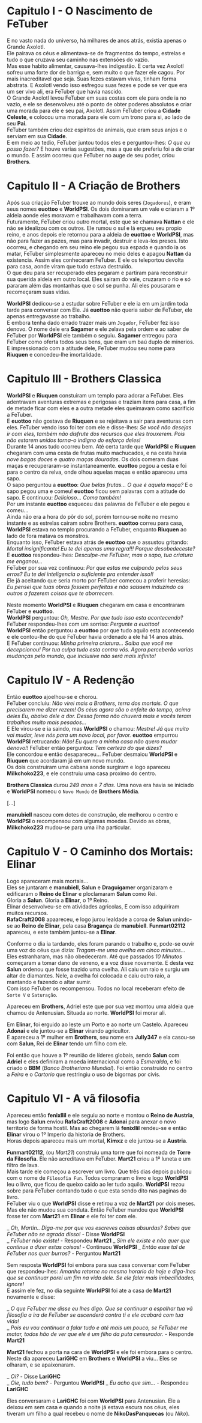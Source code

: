# Capitulo I - O Nascimento de FeTuber

E no vasto nada do universo, há milhares de anos atrás, existia apenas o Grande Axolotl.  
Ele pairava os céus e alimentava-se de fragmentos do tempo, estrelas e tudo o que cruzava seu caminho nas extensões do vazio.  
Mas esse habito alimentar, causava-lhes indigestão. E certa vez Axolotl sofreu uma forte dor de barriga e, sem muito o que fazer ele cagou. 
Por mais inacreditavel que seja. Suas fezes estavam vivas, tinham forma abstrata. E Axolotl vendo isso esfregou suas fezes e pode se ver que era um ser vivo ali, era FeTuber que havia nascido.  
O Grande Axolotl levou FeTuber em suas costas com ele para onde ia no vazio, e ele se desenvolveu até o ponto de obter poderes absolutos e criar uma morada para ele e seu pai, Axolotl. Assim FeTuber criou a **Cidade Celeste**, e colocou uma morada para ele com um trono para si, ao lado de seu **Pai**.  
FeTuber também criou dez espiritos de animais, que eram seus anjos e o serviam em sua **Cidade**.  
E em meio ao tedio, FeTuber juntou todos eles e perguntou-lhes: _O que eu posso fazer?_ E houve varias sugestões, mas a que ele preferiu foi a de criar o mundo. E assim ocorreu que FeTuber no auge de seu poder, criou **Brothers**.  

# Capitulo II - A Criação de Brothers

Após sua criação FeTuber trouxe ao mundo dois seres (`Jogadores`), e eram seus nomes **euottoo** e **WorldPSI**. Os dois dominaram um vale e criaram a 1º aldeia aonde eles moravam e trabalhavam com a terra.  
Futuramente, FeTuber criou outro mortal, este que se chamava **Nattan** e ele não se idealizou com os outros. Ele rumou o sul e lá ergueu seu propio reino, e anos depois ele retornou para a aldeia de **euottoo** e **WorldPSI**, mas não para fazer as pazes, mas para invadir, destruir e leva-los presos. Isto ocorreu, e chegando em seu reino ele pegou sua espada e quando ia os matar, FeTuber simplesmente apareceu no meio deles e apagou **Nattan** da existencia. 
Assim eles conheceram FeTuber. E ele os teleportou devolta para casa, aonde viram que tudo estava destruido.  
O que deu para ser recuperado eles pegaram e partiram para reconstruir sua querida aldeia em outro local. Eles sairam do vale, cruzaram o rio e só pararam além das montanhas que o sol se punha. Ali eles pousaram e recomeçaram suas vidas.  

**WorldPSI** dedicou-se a estudar sobre FeTuber e ele ia em um jardim toda tarde para conversar com Ele. Já **euottoo** não queria saber de FeTuber, ele apenas entregavasse ao trabalho.  
E embora tenha dado errado trazer mais um `Jogador`, FeTuber fez isso denovo. O nome dele era **Sagamer** e ele zelava pela ordem e ao saber de FeTuber por **WorldPSI** ele também o seguiu.
**Sagamer** entregou para FeTuber como oferta todos seus bens, que eram um baú duplo de minerios. E impressionado com a atitude dele, FeTuber mudou seu nome para **Riuquen** e concedeu-lhe imortalidade.  

# Capitulo III - Brothers Classica

**WorldPSI** e **Riuquen** constuiram um templo para adorar a FeTuber. Eles adentravam aventuras extremas e perigosas e traziam itens para casa, a fim de metade ficar com eles e a outra metade eles queimavam como sacrificio a FeTuber.  
E **euottoo** não gostava de **Riuquen** e se rejeitava a sair para aventuras com eles. FeTuber vendo isso foi ter com ele e disse-lhes: _Se você não desejas ir com eles, também não disfrute dos recursos que eles trouxerem. Pois não estarem unidos torna-o indigno do esforço deles!_  
Durante 14 anos tudo ocorreu bem. Até certa tarde que **WorldPSI** e **Riuquen** chegaram com uma cesta de frutas muito machucados, e na cesta havia _nove bagas doces_ e _quatro maças douradas_. Os dois comeram duas maças e recuperaram-se instantaneamente. **euottoo** pegou a cesta e foi para o centro da relva, onde olhou aquelas maças e então apareceu uma sapo.  
O sapo perguntou a **euottoo**: _Que belas frutas... O que é aquela maça?_ E o sapo pegou uma e comeu! **euottoo** ficou sem palavras com a atitude do sapo. E continuou: _Delicioso... Coma também!_  
Por um instante **euottoo** esqueceu das palavras de FeTuber e ele pegou e comeu...  
Ainda não era a hora do pôr do sol, porém tornou-se noite no mesmo instante e as estrelas cairam sobre Brothers. **euottoo** correu para casa, **WorldPSI** estava no templo procurando a FeTuber, enquanto **Riuquen** ao lado de fora matava os monstros.  
Enquanto isso, FeTuber estava atrás de **euottoo** que o assustou gritando: _Mortal insignificante! Eu te dei apenas uma regra!!! Porque desobedeceste?_  
E **euottoo** respondeu-lhes: _Desculpe-me FeTuber, mas o sapo, tua criatura me enganou..._  
FeTuber por sua vez continuou: _Por que estas me culpando pelos seus erros? Eu te dei inteligencia o suficiente pra entender isso!!_  
Ele já aceitando que seria morto por FeTuber comecou a proferir heresias: _Eu pensei que tuas obras fossem perfeitas e não saissem induzindo os outros a fazerem coisas que te aborrecem._  

Neste momento **WorldPSI** e **Riuquen** chegaram em casa e encontraram FeTuber e **euottoo**.  
**WorldPSI** perguntou: _Oh, Mestre. Por que tudo isso esta acontecendo?_  
FeTuber respondeu-lhes com um sorriso: _Pergunte a euottoo!_  
**WorldPSI** então perguntou a **euottoo** por que tudo aquilo esta acontecendo e ele contou-lhe do que FeTuber havia ordenado a ele há 14 anos atrás.  
E FeTuber continuou: _Minha primeira criatura... Saiba que você me decepcionou! Por tua culpa tudo esta contra vós. Agora perceberão varias mudanças pelo mundo, que inclusive não será mais infinito!_  

# Capitulo IV - A Redenção

Então **euottoo** ajoelhou-se e chorou.  
FeTuber concluiu: _Não virei mais a Brothers, terra dos mortais. O que precisarem me dizer rezem! Os céus agora são o enfeite do tempo, acima deles Eu, abaixo dele a dor. Dessa forma não chuverá mais e vocês teram trabalhos muito mais pesados..._  
E Ele virou-se e ia saindo, mas **WorldPSI** o chamou: _Mestre! Já que muito vai mudar, leve nós para um novo local, por favor._
**euottoo** empurrou **WorldPSI** retrucando: _Não! Eu quero a minha casa não quero mudar denovo!!_
FeTuber então perguntou: _Tem certeza do que dizes?_  
Ele concordou e então desapareceu... FeTuber desmaiou **WorldPSI** e **Riuquen** que acordaram já em um novo mundo.  
Os dois construiram uma cabana aonde surgiram e logo apareceu **Milkchoko223**, e ele construiu uma casa proximo do centro.

**Brothers Classica** durou _249 anos_ e _7 dias_. Uma nova era havia se iniciado e **WorldPSI** nomeou o `Novo Mundo` de **Brothers Média**.  

[...]

**manubiell** nasceu com dotes de construção, ele melhorou o centro e **WorldPSI** o recompensou com algumas moedas. Devido as obras, **Milkchoko223** mudou-se para uma ilha particular.  

# Capitulo V - O Caminho dos Mortais: Elinar

Logo apareceram mais mortais...  
Eles se juntaram e **manubiell**, **Salun** e **Draguigamer** organizaram e edificaram o **Reino de Elinar** e ploclamaram **Salun** como Rei.  
Gloria a **Salun**. Gloria a **Elinar**, o 1º Reino.  
Elinar desenvolveu-se em atividades agricolas, E com isso adquiriram muitos recursos.  
**RafaCraft2008** apaareceu, e logo jurou lealdade a coroa de **Salun** unindo-se ao **Reino de Elinar**, pela casa **Bragança** de **manubiell**. **Funmart02112** apareceu, e este também juntou-se a **Elinar**.  

Conforme o dia ia tardando, eles foram parando o trabalho e, pode-se ouvir uma voz do céus que dizia: _Tragam-me uma ovelha em cinco minutos..._ Eles estranharam, mas não obedeceram. Até que passados _10 Minutos_ começaram a tomar dano de veneno, e a voz disse novamente. E desta vez **Salun** ordenou que fosse trazido uma ovelha. Ali caiu um raio e surgiu um altar de diamantes. Nele, a ovelha foi colocada e caiu outro raio, a mantando e fazendo o altar sumir.  
Com isso FeTuber os recompensou. Todos no local receberam efeito de `Sorte V` e `Saturação`.

Apareceu em **Brothers**, Adriel este que por sua vez montou uma aldeia que chamou de Antenusian. Situada ao norte. **WorldPSI** foi morar ali.  

Em **Elinar**, foi erguido ao leste um Porto e ao norte um Castelo. Apareceu **Adonai** e ele juntou-se a **Elinar** virando agricultor.  
E apareceu a 1º mulher em **Brothers**, seu nome era **Jully347** e ela casou-se com **Salun**, Rei de **Elinar** tendo um filho com ele.  

Foi então que houve a 1º reunião de líderes globais, sendo **Salun** com **Adriel** e eles definiram a moeda internacional como a _Esmeralda_, e foi criado o **BBM** (_Banco Brotheriano Mundial_). Foi então construido no centro a _Feira_ e o _Cartorio_ que restringiu o uso de bigornas por civis.

# Capitulo VI - A vã filosofia

Apareceu então **fenixllil** e ele seguiu ao norte e montou o **Reino de Austria**, mas logo **Salun** enviou **RafaCraft2008** e **Adonai** para anexar o novo territorio de forma hostil. Mas ao chegarem lá **fenixllil** rendeu-se e então **Elinar** virou o 1º Imperio da historia de Brothers.  
Horas depois apareceu mais um mortal, **Kimxz** e ele juntou-se a **Austria**.

**Funmart02112**, (ou _Mart21_) construiu uma torre que foi nomeada de **Torre da Filosofia**. Ele não acreditava em FeTuber. **Mart21** criou a 1º luneta e um filtro de lava.  
Mais tarde ele começou a escrever um livro. Que três dias depois publicou com o nome de `Filosofia Fun`. Todos compraram o livro e logo **WorldPSI** leu o livro, que ficou de queixo caido ao ler tudo aquilo. **WorldPSI** rezou sobre para FeTuber contando tudo o que esta sendo dito nas paginas do livro.  
FeTuber viu o que **WorldPSI** disse e retirou a voz de **Mart21** por dois meses.  
Mas ele não mudou sua conduta. Então FeTuber mandou que **WorldPSI** fosse ter com **Mart21** em **Elinar** e ele foi ter com ele.  

_ _Oh, Martin.. Diga-me por que vos escreves coisas absurdas? Sabes que FeTuber não se agrada disso!_ - Disse **WorldPSI**  
_ _FeTuber não existe!_ - Respondeu **Mart21**
_ _Sim ele existe e não quer que continue a dizer estas coisas!_ - Continuou **WorldPSI**
_ _Então esse tal de FeTuber nos quer burros?_ - Perguntou **Mart21**

Sem resposta **WorldPSI** foi embora para sua casa conversar com FeTuber que respondeu-lhes: _Amanha retorne no mesmo horario de hoje e diga-lhes que se continuar porei um fim na vida dele. Se ele falar mais imbecilidades, ignore!_  
E assim ele fez, no dia seguinte **WorldPSI** foi ate a casa de **Mart21** novamente e disse:  

_ _O que FeTuber me disse eu lhes digo. Que se continuar a espalhar tua vã filosofia a ira de FeTuber se ascenderá contra ti e ele acabará com tua vida!_  
_ _Pois eu vou continuar a falar tudo e até mais um pouco, se FeTuber me matar, todos hão de ver que ele é um filho da puta censurador._ - Responde **Mart21**  

**Mart21** fechou a porta na cara de **WorldPSI** e ele foi embora para o centro.  
Neste dia apareceu **LariGHC** em **Brothers** e **WorldPSI** a viu... Eles se olharam, e se apaixonaram. 

_ _Oi?_ - Disse **LariGHC**  
_ _Oie, tudo bem?_ - Perguntou **WorldPSI**
_ _Eu acho que sim..._ - Respondeu **LariGHC** 

Eles conversaram e **LariGHC** foi com **WorldPSI** para Antenusian. Ele a deixou em sem casa e quando a noite já estava escura nos céus, eles tiveram um filho a qual recebeu o nome de **NikoDasPanquecas** (ou _Niko_).















